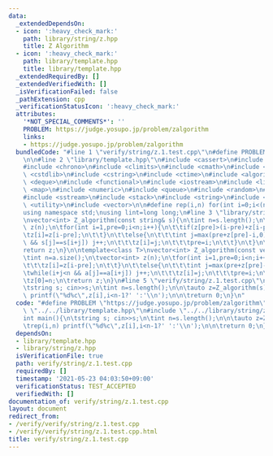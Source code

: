 ```yaml
---
data:
  _extendedDependsOn:
  - icon: ':heavy_check_mark:'
    path: library/string/z.hpp
    title: Z Algorithm
  - icon: ':heavy_check_mark:'
    path: library/template.hpp
    title: library/template.hpp
  _extendedRequiredBy: []
  _extendedVerifiedWith: []
  _isVerificationFailed: false
  _pathExtension: cpp
  _verificationStatusIcon: ':heavy_check_mark:'
  attributes:
    '*NOT_SPECIAL_COMMENTS*': ''
    PROBLEM: https://judge.yosupo.jp/problem/zalgorithm
    links:
    - https://judge.yosupo.jp/problem/zalgorithm
  bundledCode: "#line 1 \"verify/string/z.1.test.cpp\"\n#define PROBLEM \"https://judge.yosupo.jp/problem/zalgorithm\"\
    \n\n#line 2 \"library/template.hpp\"\n#include <cassert>\n#include <cctype>\n\
    #include <chrono>\n#include <climits>\n#include <cmath>\n#include <cstdio>\n#include\
    \ <cstdlib>\n#include <cstring>\n#include <ctime>\n#include <algorithm>\n#include\
    \ <deque>\n#include <functional>\n#include <iostream>\n#include <limits>\n#include\
    \ <map>\n#include <numeric>\n#include <queue>\n#include <random>\n#include <set>\n\
    #include <sstream>\n#include <stack>\n#include <string>\n#include <tuple>\n#include\
    \ <utility>\n#include <vector>\n\n#define rep(i,n) for(int i=0;i<(n);i++)\n\n\
    using namespace std;\nusing lint=long long;\n#line 3 \"library/string/z.hpp\"\n\
    \nvector<int> Z_algorithm(const string& s){\n\tint n=s.length();\n\tvector<int>\
    \ z(n);\n\tfor(int i=1,pre=0;i<n;i++){\n\t\tif(z[pre]>(i-pre)+z[i-pre]){\n\t\t\
    \tz[i]=z[i-pre];\n\t\t}\n\t\telse{\n\t\t\tint j=max(pre+z[pre]-i,0);\n\t\t\twhile(i+j<n\
    \ && s[j]==s[i+j]) j++;\n\t\t\tz[i]=j;\n\t\t\tpre=i;\n\t\t}\n\t}\n\tz[0]=n;\n\t\
    return z;\n}\n\ntemplate<class T>\nvector<int> Z_algorithm(const vector<T>& a){\n\
    \tint n=a.size();\n\tvector<int> z(n);\n\tfor(int i=1,pre=0;i<n;i++){\n\t\tif(z[pre]>(i-pre)+z[i-pre]){\n\
    \t\t\tz[i]=z[i-pre];\n\t\t}\n\t\telse{\n\t\t\tint j=max(pre+z[pre]-i,0);\n\t\t\
    \twhile(i+j<n && a[j]==a[i+j]) j++;\n\t\t\tz[i]=j;\n\t\t\tpre=i;\n\t\t}\n\t}\n\
    \tz[0]=n;\n\treturn z;\n}\n#line 5 \"verify/string/z.1.test.cpp\"\n\nint main(){\n\
    \tstring s; cin>>s;\n\tint n=s.length();\n\n\tauto z=Z_algorithm(s);\n\trep(i,n)\
    \ printf(\"%d%c\",z[i],i<n-1?' ':'\\n');\n\n\treturn 0;\n}\n"
  code: "#define PROBLEM \"https://judge.yosupo.jp/problem/zalgorithm\"\n\n#include\
    \ \"../../library/template.hpp\"\n#include \"../../library/string/z.hpp\"\n\n\
    int main(){\n\tstring s; cin>>s;\n\tint n=s.length();\n\n\tauto z=Z_algorithm(s);\n\
    \trep(i,n) printf(\"%d%c\",z[i],i<n-1?' ':'\\n');\n\n\treturn 0;\n}\n"
  dependsOn:
  - library/template.hpp
  - library/string/z.hpp
  isVerificationFile: true
  path: verify/string/z.1.test.cpp
  requiredBy: []
  timestamp: '2021-05-23 04:03:50+09:00'
  verificationStatus: TEST_ACCEPTED
  verifiedWith: []
documentation_of: verify/string/z.1.test.cpp
layout: document
redirect_from:
- /verify/verify/string/z.1.test.cpp
- /verify/verify/string/z.1.test.cpp.html
title: verify/string/z.1.test.cpp
---
```

